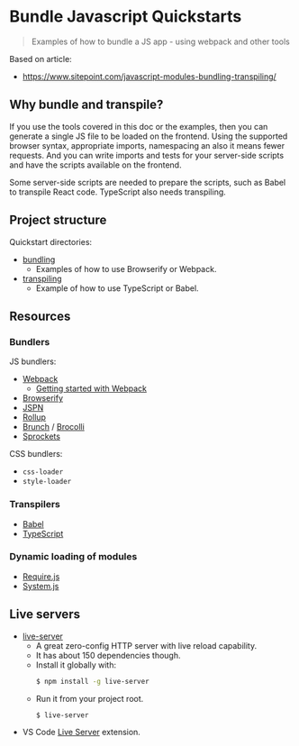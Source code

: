 # Bundle Javascript Quickstarts
> Examples of how to bundle a JS app - using webpack and other tools


Based on article:

- https://www.sitepoint.com/javascript-modules-bundling-transpiling/


## Why bundle and transpile?

If you use the tools covered in this doc or the examples, then you can generate a single JS file to be loaded on the frontend. Using the supported browser syntax, appropriate imports, namespacing an also it means fewer requests. And you can write imports and tests for your server-side scripts and have the scripts available on the frontend.

Some server-side scripts are needed to prepare the scripts, such as Babel to transpile React code. TypeScript also needs transpiling.


## Project structure

Quickstart directories:

- [bundling](/quickstarts/bundling/)
    - Examples of how to use Browserify or Webpack.
- [transpiling](/quickstarts/transpiling/)
    - Example of how to use TypeScript or Babel. 


## Resources

### Bundlers

JS bundlers:

- [Webpack](http://webpack.github.io/)
    - [Getting started with Webpack](webpack.github.io/docs/tutorials/getting-started/)
- [Browserify](http://browserify.org/)
- [JSPN](http://jspm.io/)
- [Rollup](http://rollupjs.org/)
- [Brunch](http://brunch.io/) / [Brocolli](http://broccolijs.com/)
- [Sprockets](https://github.com/rails/sprockets)

CSS bundlers:

- `css-loader`
- `style-loader`

### Transpilers

- [Babel](https://babeljs.io/)
- [TypeScript](http://www.typescriptlang.org/)


### Dynamic loading of modules

- [Require.js](https://requirejs.org)
- [System.js](https://github.com/systemjs/systemjs)

## Live servers

- [live-server](https://www.npmjs.com/package/live-server)
    - A great zero-config HTTP server with live reload capability. 
    - It has about 150 dependencies though.
    - Install it globally with:
        ```sh
        $ npm install -g live-server
        ```
    - Run it from your project root.
        ```sh
        $ live-server
        ```
- VS Code [Live Server](https://marketplace.visualstudio.com/items?itemName=ritwickdey.LiveServer) extension.